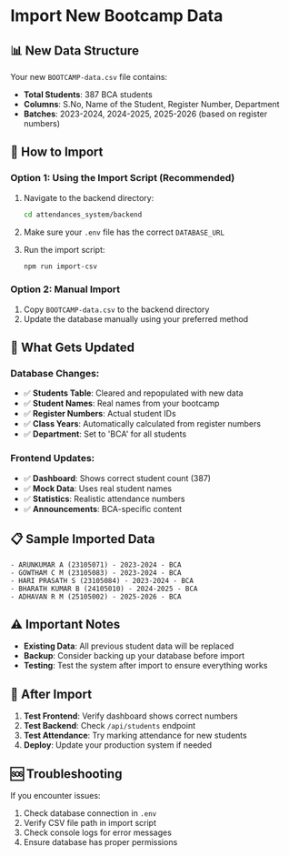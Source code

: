 # Import New Bootcamp Data

## 📊 New Data Structure
Your new `BOOTCAMP-data.csv` file contains:
- **Total Students**: 387 BCA students
- **Columns**: S.No, Name of the Student, Register Number, Department
- **Batches**: 2023-2024, 2024-2025, 2025-2026 (based on register numbers)

## 🚀 How to Import

### Option 1: Using the Import Script (Recommended)
1. Navigate to the backend directory:
   ```bash
   cd attendances_system/backend
   ```

2. Make sure your `.env` file has the correct `DATABASE_URL`

3. Run the import script:
   ```bash
   npm run import-csv
   ```

### Option 2: Manual Import
1. Copy `BOOTCAMP-data.csv` to the backend directory
2. Update the database manually using your preferred method

## 🔄 What Gets Updated

### Database Changes:
- ✅ **Students Table**: Cleared and repopulated with new data
- ✅ **Student Names**: Real names from your bootcamp
- ✅ **Register Numbers**: Actual student IDs
- ✅ **Class Years**: Automatically calculated from register numbers
- ✅ **Department**: Set to 'BCA' for all students

### Frontend Updates:
- ✅ **Dashboard**: Shows correct student count (387)
- ✅ **Mock Data**: Uses real student names
- ✅ **Statistics**: Realistic attendance numbers
- ✅ **Announcements**: BCA-specific content

## 📋 Sample Imported Data
```
- ARUNKUMAR A (23105071) - 2023-2024 - BCA
- GOWTHAM C M (23105083) - 2023-2024 - BCA
- HARI PRASATH S (23105084) - 2023-2024 - BCA
- BHARATH KUMAR B (24105010) - 2024-2025 - BCA
- ADHAVAN R M (25105002) - 2025-2026 - BCA
```

## ⚠️ Important Notes
- **Existing Data**: All previous student data will be replaced
- **Backup**: Consider backing up your database before import
- **Testing**: Test the system after import to ensure everything works

## 🎯 After Import
1. **Test Frontend**: Verify dashboard shows correct numbers
2. **Test Backend**: Check `/api/students` endpoint
3. **Test Attendance**: Try marking attendance for new students
4. **Deploy**: Update your production system if needed

## 🆘 Troubleshooting
If you encounter issues:
1. Check database connection in `.env`
2. Verify CSV file path in import script
3. Check console logs for error messages
4. Ensure database has proper permissions
